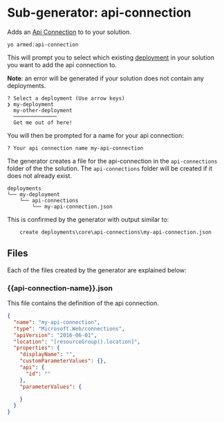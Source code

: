 # Sub-generator: api-connection

Adds an [Api Connection](https://docs.microsoft.com/en-us/azure/connectors/apis-list) to to your solution.

```pwsh
yo armed:api-connection
```

This will prompt you to select which existing [deployment](./deployments.md) in your solution you want to add the api connection to. 

**Note**: an error will be generated if your solution does not contain any deployments.

<!-- TODO: replace with image -->
```pwsh
? Select a deployment (Use arrow keys)
❯ my-deployment
  my-other-deployment
  ──────────────
  Get me out of here!
```

You will then be prompted for a name for your api connection:

<!-- TODO: replace with image -->
```text
? Your api connection name my-api-connection
```

The generator creates a file for the api-connection in the `api-connections` folder of the the solution.  The `api-connections` folder will be created if it does not already exist.

```text
deployments
└── my-deployment
    └── api-connections
        └── my-api-connection.json
```

This is confirmed by the generator with output similar to:

```text
    create deployments\core\api-connections\my-api-connection.json
```

## Files

Each of the files created by the generator are explained below:

### {{api-connection-name}}.json

This file contains the definition of the api connection.

```json
{
  "name": "my-api-connection",
  "type": "Microsoft.Web/connections",
  "apiVersion": "2016-06-01",
  "location": "[resourceGroup().location]",
  "properties": {
    "displayName": "",
    "customParameterValues": {},
    "api": {
      "id": ""
    },
    "parameterValues": {

    }
  }
}
```
